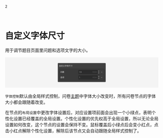 ```index
2
```
```tag

```
```summary

```
# 自定义字体尺寸

用于调节题目页面里问题和选项文字的大小。

<img src='../assets/questionLayoutSetting/02userdefinedFontSize/custom-font-size.png'>

`字体控制`默认由全局样式控制，问卷[主题](../../04layoutOfEditor/03components/03theme.md)中字体大小改变时，所有问卷节点的字体大小都会跟随着改变。

在节点的`布局设置`中更改字体设置后，对应设置项前面会出现一个小绿点，表明个性化设置已经覆盖的全局设置。个性化设置的优先权高于全局设置，所以无论全局设置如何改变，这个节点的设置会保持不变。鼠标覆盖后小绿点后会变小红点，点击小红点解除个性化设置，解除后该节点又会自动跟随全局样式控制了。
